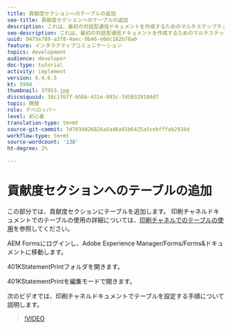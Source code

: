 ```yaml
---
title: 貢献度セクションへのテーブルの追加
seo-title: 貢献度セクションへのテーブルの追加
description: これは、最初の対話型通信ドキュメントを作成するためのマルチステップチュートリアルのパート9です。このパートでは、貢献度セクションにテーブルを追加します。
seo-description: これは、最初の対話型通信ドキュメントを作成するためのマルチステップチュートリアルのパート9です。このパートでは、貢献度セクションにテーブルを追加します。
uuid: 9475e769-a3f8-4aec-9b46-e0dc182b78a0
feature: インタラクティブコミュニケーション
topics: development
audience: developer
doc-type: tutorial
activity: implement
version: 6.4,6.5
kt: 5994
thumbnail: 37953.jpg
discoiquuid: 36c1f67f-b5bb-431e-893c-fd5032918dd7
topic: 開発
role: デベロッパー
level: 初心者
translation-type: tm+mt
source-git-commit: 7d7034026826a5a46a91b6425a5cebfffab2934d
workflow-type: tm+mt
source-wordcount: '138'
ht-degree: 2%

---
```



# 貢献度セクションへのテーブルの追加

この部分では、貢献度セクションにテーブルを追加します。
印刷チャネルドキュメントでのテーブルの使用の詳細については、[印刷チャネルでのテーブルの使用](/help/forms/interactive-communications/table-in-print-channel-documents-video-use.md)を参照してください。

AEM Formsにログインし、Adobe Experience Manager/Forms/Forms&amp;ドキュメントに移動します。

401KStatementPrintフォルダを開きます。

401KStatementPrintを編集モードで開きます。

次のビデオでは、印刷チャネルドキュメントでテーブルを設定する手順について説明します。

>[!VIDEO](https://video.tv.adobe.com/v/22387t1?quality=9&learn=on)


